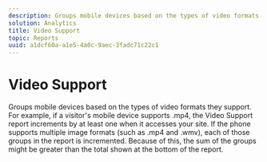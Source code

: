 ```yaml
---
description: Groups mobile devices based on the types of video formats they support. For example, if a visitor's mobile device supports .mp4, the Video Support report increments by at least one when it accesses your site. If the phone supports multiple image formats (such as .mp4 and .wmv), each of those groups in the report is incremented. Because of this, the sum of the groups might be greater than the total shown at the bottom of the report.
solution: Analytics
title: Video Support
topic: Reports
uuid: a1dcf60a-a1e5-4a0c-9aec-3fadc71c22c1
---
```


# Video Support

Groups mobile devices based on the types of video formats they support. For example, if a visitor's mobile device supports .mp4, the Video Support report increments by at least one when it accesses your site. If the phone supports multiple image formats (such as .mp4 and .wmv), each of those groups in the report is incremented. Because of this, the sum of the groups might be greater than the total shown at the bottom of the report.

